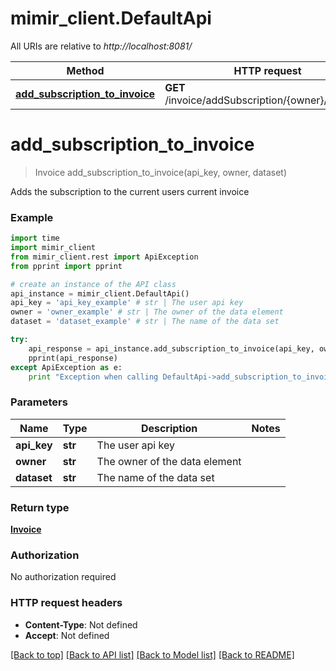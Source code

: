 # mimir_client.DefaultApi

All URIs are relative to *http://localhost:8081/*

Method | HTTP request | Description
------------- | ------------- | -------------
[**add_subscription_to_invoice**](DefaultApi.md#add_subscription_to_invoice) | **GET** /invoice/addSubscription/{owner}/{dataset} | 


# **add_subscription_to_invoice**
> Invoice add_subscription_to_invoice(api_key, owner, dataset)



Adds the subscription to the current users current invoice

### Example 
```python
import time
import mimir_client
from mimir_client.rest import ApiException
from pprint import pprint

# create an instance of the API class
api_instance = mimir_client.DefaultApi()
api_key = 'api_key_example' # str | The user api key
owner = 'owner_example' # str | The owner of the data element
dataset = 'dataset_example' # str | The name of the data set

try: 
    api_response = api_instance.add_subscription_to_invoice(api_key, owner, dataset)
    pprint(api_response)
except ApiException as e:
    print "Exception when calling DefaultApi->add_subscription_to_invoice: %s\n" % e
```

### Parameters

Name | Type | Description  | Notes
------------- | ------------- | ------------- | -------------
 **api_key** | **str**| The user api key | 
 **owner** | **str**| The owner of the data element | 
 **dataset** | **str**| The name of the data set | 

### Return type

[**Invoice**](Invoice.md)

### Authorization

No authorization required

### HTTP request headers

 - **Content-Type**: Not defined
 - **Accept**: Not defined

[[Back to top]](#) [[Back to API list]](../README.md#documentation-for-api-endpoints) [[Back to Model list]](../README.md#documentation-for-models) [[Back to README]](../README.md)

